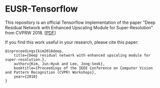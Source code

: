 # EUSR-Tensorflow
This repository is an official Tensorflow implementation of the paper "Deep Residual Network with Enhanced Upscaling Module for Super-Resolution" from CVPRW 2018. [[PDF](http://openaccess.thecvf.com/content_cvpr_2018_workshops/papers/w13/Kim_Deep_Residual_Network_CVPR_2018_paper.pdf)]

If you find this work useful in your research, please cite this paper:
```
@inproceedings{kim2018deep,
	title={Deep residual network with enhanced upscaling module for super-resolution.},
	author={Kim, Jun-Hyuk and Lee, Jong-Seok},
	booktitle={Proceedings of the IEEE Conference on Computer Vision and Pattern Recognition (CVPR) Workshops},
	year={2018}
}
